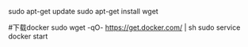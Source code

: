 sudo apt-get update
sudo apt-get install wget

#下载docker
sudo wget -qO- https://get.docker.com/ | sh
sudo service docker start